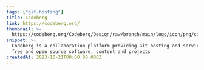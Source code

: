 ```yaml
---
tags: ["git-hosting"]
title: Codeberg
link: https://codeberg.org/
thumbnail: >-
  https://codeberg.org/Codeberg/Design/raw/branch/main/logo/icon/png/codeberg-logo_icon_blue-512x512.png
snippet: >-
  Codeberg is a collaboration platform providing Git hosting and services for
  free and open source software, content and projects
createdAt: 2023-10-21T00:00:00.000Z
---
```

